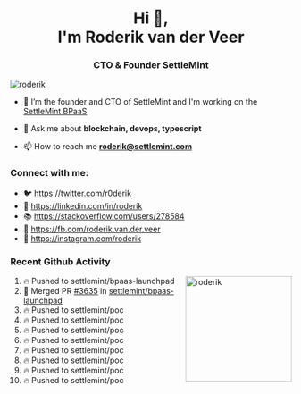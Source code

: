 <h1 align="center">Hi 👋,<br/> I'm Roderik van der Veer</h1>
<h3 align="center">CTO & Founder SettleMint</h3>

<p align="left"> <img src="https://komarev.com/ghpvc/?username=roderik" alt="roderik" /> </p>

- 🔭 I’m the founder and CTO of SettleMint and I'm working on the [SettleMint BPaaS](https://settlemint.com)

- 💬 Ask me about **blockchain, devops, typescript**

- 📫 How to reach me **roderik@settlemint.com**



### Connect with me:

- 🐦 https://twitter.com/r0derik
- 🏢 https://linkedin.com/in/roderik
- 📚 https://stackoverflow.com/users/278584
- 🙊 https://fb.com/roderik.van.der.veer
- 📸 https://instagram.com/roderik

### Recent Github Activity
<img src="https://github-readme-stats.vercel.app/api?username=roderik&show_icons=true&count_private=true" alt="roderik" align="right" height="190" />

<!--START_SECTION:activity-->
1. 🔥 Pushed to settlemint/bpaas-launchpad
2. 🎉 Merged PR [#3635](https://github.com/settlemint/bpaas-launchpad/pull/3635) in [settlemint/bpaas-launchpad](https://github.com/settlemint/bpaas-launchpad)
3. 🔥 Pushed to settlemint/poc
4. 🔥 Pushed to settlemint/poc
5. 🔥 Pushed to settlemint/poc
6. 🔥 Pushed to settlemint/poc
7. 🔥 Pushed to settlemint/poc
8. 🔥 Pushed to settlemint/poc
9. 🔥 Pushed to settlemint/poc
10. 🔥 Pushed to settlemint/poc
<!--END_SECTION:activity-->